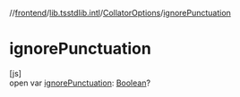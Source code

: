 //[frontend](../../../index.md)/[lib.tsstdlib.intl](../index.md)/[CollatorOptions](index.md)/[ignorePunctuation](ignore-punctuation.md)

# ignorePunctuation

[js]\
open var [ignorePunctuation](ignore-punctuation.md): [Boolean](https://kotlinlang.org/api/latest/jvm/stdlib/kotlin/-boolean/index.html)?
